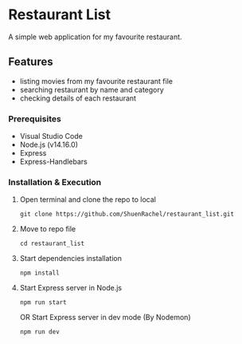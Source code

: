 # Restaurant List
A simple web application for my favourite restaurant.

## Features
- listing movies from my favourite restaurant file
- searching restaurant by name and category
- checking details of each restaurant

### Prerequisites
- Visual Studio Code
- Node.js (v14.16.0)
- Express
- Express-Handlebars

### Installation & Execution
1. Open terminal and clone the repo to local
    ```
    git clone https://github.com/ShuenRachel/restaurant_list.git
    ```
2. Move to repo file
    ```
    cd restaurant_list
    ```
3. Start dependencies installation 
    ```
    npm install
    ```
4. Start Express server in Node.js
    ```
    npm run start
    ```
   OR
   Start Express server in dev mode (By Nodemon)
    ```
    npm run dev
    ```
